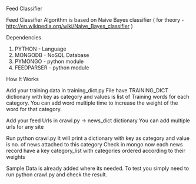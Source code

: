 Feed Classifier

Feed Classifier Algorithm is based on  Naive Bayes classifier ( for theory - http://en.wikipedia.org/wiki/Naive_Bayes_classifier )

Dependencies

1. PYTHON  		- Language
2. MONGODB 		- NoSQL Database
3. PYMONGO 		- python module
4. FEEDPARSER 	- python module

How It Works

Add your training data in training_dict.py
File have TRAINING_DICT dictionary with key as category and values is list of Training words for each category. You can add word multiple time to increase the weight of the word for that category.

Add your feed Urls in crawl.py -> news_dict dictionary
You can add multiple urls for any site

Run python crawl.py
It will print a dictionary with key as category and value is no. of news attached to this category
Check in mongo now each news record have a key category_list with categories ordered according to their weights

Sample Data is already added where its needed. To test you simply need to run python crawl.py and check the result. 


